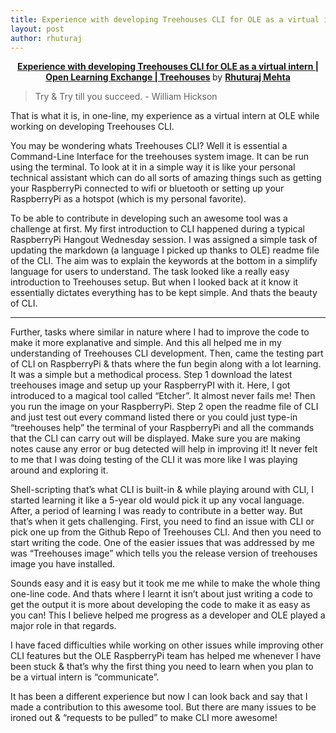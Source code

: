 ```yaml
---
title: Experience with developing Treehouses CLI for OLE as a virtual intern
layout: post
author: rhuturaj
---
```


<center> <div style="margin-bottom:5px"> <strong> <a href="//https://github.com/treehouses/cli" title="Experience with developing Treehouses CLI for OLE as a virtual intern | Open Learning Exchange | Treehouses" target="_blank">Experience with developing Treehouses CLI for OLE as a virtual intern | Open Learning Exchange | Treehouses</a> </strong> by <strong><a href="https://www.buffalo.edu/~rhuturaj" target="_blank">Rhuturaj Mehta</a></strong> </div></center>

> Try & Try till you succeed. - William Hickson

That is what it is, in one-line, my experience as a virtual intern at OLE while working on developing Treehouses CLI. 

You may be wondering whats Treehouses CLI? Well it is essential a Command-Line Interface for the treehouses system image. It can be run using the terminal. To look at it in a simple way it is like your personal technical assistant which can do all sorts of amazing things such as getting your RaspberryPi connected to wifi or bluetooth or setting up your RaspberryPi as a hotspot (which is my personal favorite). 

To be able to contribute in developing such an awesome tool was a challenge at first. My first introduction to CLI happened during a typical RaspberryPi Hangout Wednesday session. I was assigned a simple task of updating the markdown (a language I picked up thanks to OLE) readme file of the CLI. The aim was to explain the keywords at the bottom in a simplify language for users to understand. The task looked like a really easy introduction to Treehouses setup. But when I looked back at it know it essentially dictates everything has to be kept simple. And thats the beauty of CLI.

***

Further, tasks where similar in nature where I had to improve the code to make it more explanative and simple. And this all helped me in my understanding of Treehouses CLI development. Then, came the testing part of CLI on RaspberryPi & thats where the fun begin along with a lot learning. It was a simple but a methodical process. Step 1 download the latest treehouses image and setup up your RaspberryPI with it. Here, I got introduced to a magical tool called “Etcher”. It almost never fails me! Then you run the image on your RaspberryPi. Step 2 open the readme file of CLI and just test out every command listed there or you could just type-in “treehouses help” the terminal of your RaspberryPi and all the commands that the CLI can carry out will be displayed. Make sure you are making notes cause any error or bug detected will help in improving it! It never felt to me that I was doing testing of the CLI it was more like I was playing around and exploring it.

Shell-scripting that’s what CLI is built-in & while playing around with CLI, I started learning it like a 5-year old would pick it up any vocal language. After, a period of learning I was ready to contribute in a better way. But that’s when it gets challenging. First, you need to find an issue with CLI or pick one up from the Github Repo of Treehouses CLI. And then you need to start writing the code. One of the easier issues that was addressed by me was “Treehouses image” which tells you the release version of treehouses image you have installed. 

Sounds easy and it is easy but it took me me while to make the whole thing one-line code. And thats where I learnt it isn’t about just writing a code to get the output it is more about developing the code to make it as easy as you can! This I believe helped me progress as a developer and OLE played a major role in that regards.

I have faced difficulties while working on other issues while improving other CLI features but the OLE RaspberryPi team has helped me whenever I have been stuck & that’s why the first thing you need to learn when you plan to be a virtual intern is “communicate”.

It has been a different experience but now I can look back and say that I made a contribution to this awesome tool. But there are many issues to be ironed out & “requests to be pulled” to make CLI more awesome!

